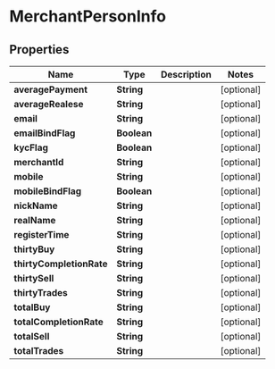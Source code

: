 

# MerchantPersonInfo


## Properties

| Name | Type | Description | Notes |
|------------ | ------------- | ------------- | -------------|
|**averagePayment** | **String** |  |  [optional] |
|**averageRealese** | **String** |  |  [optional] |
|**email** | **String** |  |  [optional] |
|**emailBindFlag** | **Boolean** |  |  [optional] |
|**kycFlag** | **Boolean** |  |  [optional] |
|**merchantId** | **String** |  |  [optional] |
|**mobile** | **String** |  |  [optional] |
|**mobileBindFlag** | **Boolean** |  |  [optional] |
|**nickName** | **String** |  |  [optional] |
|**realName** | **String** |  |  [optional] |
|**registerTime** | **String** |  |  [optional] |
|**thirtyBuy** | **String** |  |  [optional] |
|**thirtyCompletionRate** | **String** |  |  [optional] |
|**thirtySell** | **String** |  |  [optional] |
|**thirtyTrades** | **String** |  |  [optional] |
|**totalBuy** | **String** |  |  [optional] |
|**totalCompletionRate** | **String** |  |  [optional] |
|**totalSell** | **String** |  |  [optional] |
|**totalTrades** | **String** |  |  [optional] |



